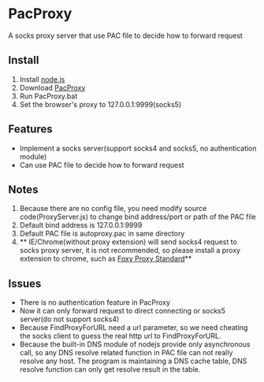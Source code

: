 PacProxy
========

A socks proxy server that use PAC file to decide how to forward request


Install
-------
1. Install [node.js](http://nodejs.org/)
2. Download [PacProxy](https://github.com/liangqing/PacProxy/archive/master.zip)
3. Run PacProxy.bat
4. Set the browser's proxy to 127.0.0.1:9999(socks5)


Features
--------
* Implement a socks server(support socks4 and socks5, no authentication module)
* Can use PAC file to decide how to forward request

Notes
-----
1. Because there are no config file, you need modify source code(ProxyServer.js) to change bind address/port or path of the PAC file
2. Default bind address is 127.0.0.1:9999
3. Default PAC file is autoproxy.pac in same directory
4. ** IE/Chrome(without proxy extension) will send socks4 request to socks proxy server, it is not recommended, so please install a proxy extension to chrome, such as [Foxy Proxy Standard](https://chrome.google.com/webstore/detail/foxy-proxy-standard/gcknhkkoolaabfmlnjonogaaifnjlfnp)**

Issues
------
* There is no authentication feature in PacProxy
* Now it can only forward request to direct connecting or socks5 server(do not support socks4)
* Because FindProxyForURL need a url parameter, so we need cheating the socks client to guess the real http url to FindProxyForURL.
* Because the built-in DNS module of nodejs provide only asynchronous call, so any DNS resolve related function in PAC file can not really resolve any host. The program is maintaining a DNS cache table, DNS resolve function can only get resolve result in the table.
